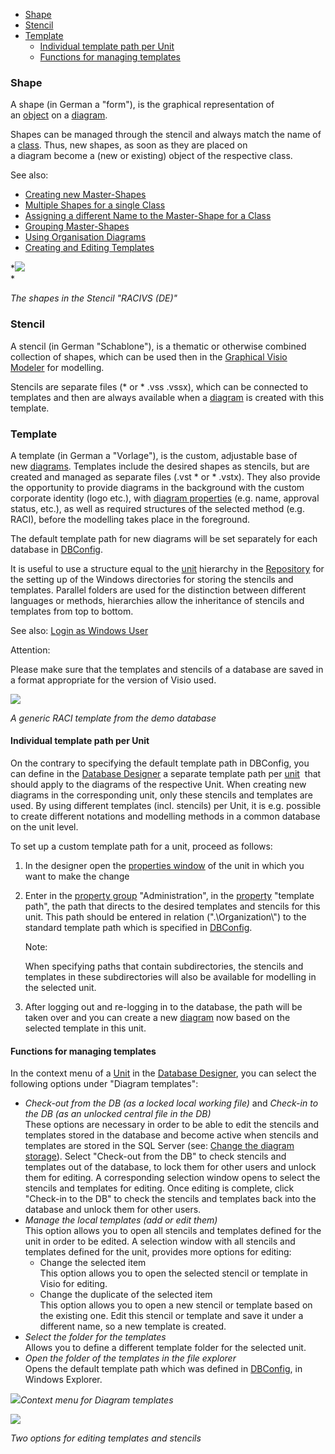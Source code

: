 -   [Shape](#shape)
-   [Stencil](#stencil)
-   [Template](#template)
    -   [Individual template path per Unit](#individual-template-path-per-unit)
    -   [Functions for managing templates](#functions-for-managing-templates)


### Shape

A shape (in German a "form"), is the graphical representation of
an [object](object) on a [diagram](diagram).

Shapes can be managed through the stencil and always match the name of
a [class](class). Thus, new shapes, as soon as they are placed on
a diagram become a (new or existing) object of the respective class.

See also: 

-   [Creating new Master-Shapes](creating_new_Master-Shapes)
-   [Multiple Shapes for a single Class](multiple-shapes-for-a-single-class)
-   [Assigning a different Name to the Master-Shape for a Class](assigning-a-different-name-to-the-master-shape-for-a-class)
-   [Grouping Master-Shapes](grouping-master-shapes)
-   [Using Organisation Diagrams](using-orgcharts)
-   [Creating and Editing Templates](creating-and-editing-templates)


*![](//images.ctfassets.net/utx1h0gfm1om/32MyLFqZtK8qgUKgce20EK/6e64f67bc22ea83a348b827773575727/328738.png)  
*

*The shapes in the Stencil "RACIVS (DE)"*


### Stencil

A stencil (in German "Schablone"), is a thematic or otherwise combined
collection of shapes, which can be used then in the [Graphical Visio
Modeler](graphical-visio-modeler) for modelling.

Stencils are separate files (\* or \* .vss .vssx), which can be
connected to templates and then are always available when
a [diagram](diagram) is created with this template.

### Template

A template (in German a "Vorlage"), is the custom, adjustable base of
new [diagrams](diagram). Templates include the desired shapes as
stencils, but are created and managed as separate files (.vst \* or \*
.vstx). They also provide the opportunity to provide diagrams in the
background with the custom corporate identity (logo etc.), with [diagram
properties](property-group-and-property) (e.g. name, approval status, etc.),
as well as required structures of the selected method (e.g. RACI),
before the modelling takes place in the foreground.

The default template path for new diagrams will be set separately for
each database in [DBConfig](dbconfig-managing-databases).

It is useful to use a structure equal to the [unit](unit) hierarchy in
the [Repository](repository) for the setting up of the Windows
directories for storing the stencils and templates. Parallel folders are
used for the distinction between different languages or methods,
hierarchies allow the inheritance of stencils and templates from top to
bottom.

See also: [Login as Windows User](login-as-windows-user)

<div class="warning">
Attention:

Please make sure that the templates and stencils of a database are saved
in a format appropriate for the version of Visio used.
  </div>
  

![](//images.ctfassets.net/utx1h0gfm1om/2mX8fG8nnCE8eoacgAkWeI/d875f604e8bb1cedae37b3616b15cdc7/328724.png)

*A generic RACI template from the demo database*

#### Individual template path per Unit

On the contrary to specifying the default template path in DBConfig, you
can define in the [Database Designer](database-designer) a separate
template path per [unit](unit)  that should apply to the diagrams of the
respective Unit. When creating new diagrams in the corresponding unit,
only these stencils and templates are used. By using different templates
(incl. stencils) per Unit, it is e.g. possible to create different
notations and modelling methods in a common database on the unit level. 

To set up a custom template path for a unit, proceed as follows:

1.  In the designer open the [properties
    window](properties-dialog-box) of the unit in which you want to
    make the change
2.  Enter in the [property group](property-group-and-property) "Administration", in
    the [property](property-group-and-property) "template path", the path
    that directs to the desired templates and stencils for this unit.
    This path should be entered in relation (".\\Organization\\") to the
    standard template path which is specified
    in [DBConfig](dbconfig-managing-databases).

    <div class="info">
    Note:

    When specifying paths that contain subdirectories, the stencils and
    templates in these subdirectories will also be available for
    modelling in the selected unit. 
    </div>

3.  After logging out and re-logging in to the database, the path will
    be taken over and you can create a new [diagram](diagram) now based
    on the selected template in this unit.
 
#### Functions for managing templates

In the context menu of a [Unit](unit) in the [Database
Designer](database-designer), you can select the following options under
"Diagram templates":

-   *Check-out from the DB (as a locked local working file)* and
    *Check-in to the DB (as an unlocked central file in the DB)*  
    These options are necessary in order to be able to edit the stencils
    and templates stored in the database and become active when stencils
    and templates are stored in the SQL Server (see: [Change the diagram
    storage](change-the-diagram-storage)). Select "Check-out from the
    DB" to check stencils and templates out of the database, to lock
    them for other users and unlock them for editing. A corresponding
    selection window opens to select the stencils and templates for
    editing. Once editing is complete, click "Check-in to the DB" to
    check the stencils and templates back into the database and unlock
    them for other users.
-   *Manage the local templates (add or edit them)*  
    This option allows you to open all stencils and templates defined
    for the unit in order to be edited. A selection window with all
    stencils and templates defined for the unit, provides more options
    for editing:
    -   Change the selected item  
        This option allows you to open the selected stencil or template
        in Visio for editing.
    -   Change the duplicate of the selected item   
        This option allows you to open a new stencil or template based
        on the existing one. Edit this stencil or template and save it
        under a different name, so a new template is created.
-   *Select the folder for the templates*  
    Allows you to define a different template folder for the selected
    unit.
-   *Open the folder of the templates in the file explorer*  
    Opens the default template path which was defined
    in [DBConfig](dbconfig-managing-databases), in Windows Explorer.

![](//images.ctfassets.net/utx1h0gfm1om/7qBn1F6Qg0yQm6mkiIMAi0/c11988d67e73b9955cf5f3093b1c6a69/328726.png)*Context menu for Diagram templates*


*![](//images.ctfassets.net/utx1h0gfm1om/5fySXZ1j3i0IyQ2GqGCQ0s/cc70db7c2288916a95691d0ce0ea9542/328728.png)*

*Two options for editing templates and stencils*